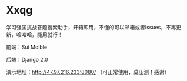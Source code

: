 # Xxqg
学习强国挑战答题搜索助手，开箱即用，不懂的可以邮箱或者Issues，不再更新，哈哈哈，能用就行！



前端：Sui Moible



后端：Django 2.0


演示地址：http://47.97.216.233:8080/ （可正常使用，莫压测！感谢）
